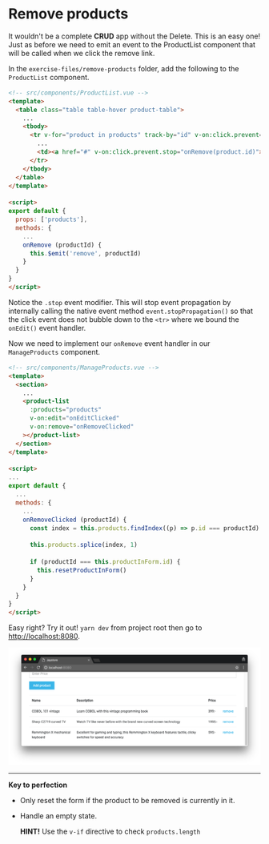 # Remove products

It wouldn't be a complete **CRUD** app without the Delete.
This is an easy one! Just as before we need to emit an event
to the ProductList component that will be called when we click the remove link.

In the `exercise-files/remove-products` folder, add the following to the `ProductList`
component.

```html
<!-- src/components/ProductList.vue -->
<template>
  <table class="table table-hover product-table">
    ...
    <tbody>
      <tr v-for="product in products" track-by="id" v-on:click.prevent="onEdit">
        ...
        <td><a href="#" v-on:click.prevent.stop="onRemove(product.id)">remove</a></td>
      </tr>
    </tbody>
  </table>
</template>

<script>
export default {
  props: ['products'],
  methods: {
    ...
    onRemove (productId) {
      this.$emit('remove', productId)
    }
  }
}
</script>

```

Notice the `.stop` event modifier. This will stop event propagation by internally
calling the native event method `event.stopPropagation()` so that the click event does
not bubble down to the `<tr>` where we bound the `onEdit()` event handler.

Now we need to implement our `onRemove` event handler in our `ManageProducts` component.

```html
<!-- src/components/ManageProducts.vue -->
<template>
  <section>
    ...
    <product-list
      :products="products"
      v-on:edit="onEditClicked"
      v-on:remove="onRemoveClicked"
    ></product-list>
  </section>
</template>

<script>
...
export default {
  ...
  methods: {
    ...
    onRemoveClicked (productId) {
      const index = this.products.findIndex((p) => p.id === productId)

      this.products.splice(index, 1)

      if (productId === this.productInForm.id) {
        this.resetProductInForm()
      }
    }
  }
}
</script>
```

Easy right? Try it out! `yarn dev` from project root then go to [http://localhost:8080](http://localhost:8080).

![Remove product image](/docs/images/remove-product.png)

---

**Key to perfection**

 * Only reset the form if the product to be removed is currently in it.
 * Handle an empty state.

   **HINT!** Use the `v-if` directive to check `products.length`
